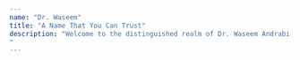 ```yaml
---
name: "Dr. Waseem"
title: "A Name That You Can Trust"
description: "Welcome to the distinguished realm of Dr. Waseem Andrabi, a renowned figure in the domain of reproductive biology and embryology. With a decade of profound experience, Dr. Andrabi stands as a beacon of expertise, both nationally and internationally, in the field of assisted reproductive technologies.
"
---
```

